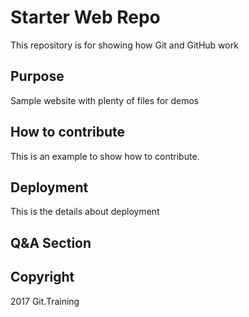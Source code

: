 # Starter Web Repo

This repository is for showing how Git and GitHub work

## Purpose

Sample website with plenty of files for demos

## How to contribute

This is an example to show how to contribute. 
## Deployment

This is the details about deployment

## Q&A Section

## Copyright

2017 Git.Training